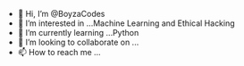 - 👋 Hi, I’m @BoyzaCodes
- 👀 I’m interested in ...Machine Learning and Ethical Hacking
- 🌱 I’m currently learning ...Python
- 💞️ I’m looking to collaborate on ...
- 📫 How to reach me ...

<!---
BoyzaCodes/BoyzaCodes is a ✨ special ✨ repository because its `README.md` (this file) appears on your GitHub profile.
You can click the Preview link to take a look at your changes.
--->
